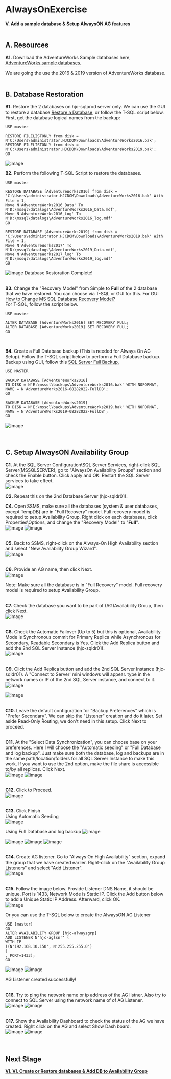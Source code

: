 # AlwaysOnExercise

**V. Add a sample database & Setup AlwaysON AG features**
<br/>
<br/>

**A. Resources**
------------------------------------------------------------------------------------------------------------------------------------
**A1.** Download the AdventureWorks Sample databases here, [AdventureWorks sample databases.](https://docs.microsoft.com/en-us/sql/samples/adventureworks-install-configure?view=sql-server-ver16&tabs=ssms)
 
We are going the use the 2016 & 2019 version of AdventureWorks database.  
<br/>

**B. Database Restoration**
------------------------------------------------------------------------------------------------------------------------------------
**B1.** Restore the 2 databases on hjc-sqlprod server only. We can use the GUI to restore a database [Restore a Database](https://www.quackit.com/sql_server/sql_server_2016/tutorial/restore_a_database_in_sql_server_2016.cfm), or follow the T-SQL script below.
<br/>
First, get the database logical names from the backup:
```T-SQL
USE master

RESTORE FILELISTONLY from disk = N'C:\Users\administrator.HJCDOM\Downloads\AdventureWorks2016.bak';
RESTORE FILELISTONLY from disk = N'C:\Users\administrator.HJCDOM\Downloads\AdventureWorks2019.bak';
GO
```
![image](https://user-images.githubusercontent.com/95063830/187068848-53eb8dfc-0dc2-45d4-b416-26e08a160470.png)

**B2.** Perform the following T-SQL Script to restore the databases.
```T-SQL
USE master

RESTORE DATABASE [AdventureWorks2016] from disk = 'C:\Users\administrator.HJCDOM\Downloads\AdventureWorks2016.bak' With File = 1,
Move N'AdventureWorks2016_Data' To N'D:\mssql\datalogs\AdventureWorks2016_Data.mdf',
Move N'AdventureWorks2016_Log' To N'D:\mssql\datalogs\AdventureWorks2016_log.mdf'
GO

RESTORE DATABASE [AdventureWorks2019] from disk = 'C:\Users\administrator.HJCDOM\Downloads\AdventureWorks2019.bak' With File = 1,
Move N'AdventureWorks2017' To N'D:\mssql\datalogs\AdventureWorks2019_Data.mdf',
Move N'AdventureWorks2017_log' To N'D:\mssql\datalogs\AdventureWorks2019_log.mdf'
GO
```
![image](https://user-images.githubusercontent.com/95063830/187068889-133a4528-7ce9-4eb2-a016-381c4415faa3.png)
Database Restoration Complete!
<br/>
<br/>

**B3.** Change the "Recovery Model" from Simple to **Full** of the 2 database that we have restored. You can choose via T-SQL or GUI for this. For GUI [How to Change MS SQL Database Recovery Model?](https://manage.accuwebhosting.com/knowledgebase/2425/How-to-Change-MS-SQL-Database-Recovery-Model.html)
<br/>
For T-SQL, follow the script below.
```T-SQL
USE master

ALTER DATABASE [AdventureWorks2016] SET RECOVERY FULL;
ALTER DATABASE [AdventureWorks2019] SET RECOVERY FULL;
GO
```
<br/>

**B4.** Create a Full Database backup (This is needed for Always On AG Setup). Follow the T-SQL script below to perform a Full Database backup. Backup using GUI, follow this [SQL Server Full Backup.](https://www.sqlservertutorial.net/sql-server-administration/sql-server-full-backup/)
```T-SQL
USE MASTER

BACKUP DATABASE [AdventureWorks2016]
TO DISK = N'E:\mssql\backups\AdventureWorks2016.bak' WITH NOFORMAT,
NAME = N'AdventureWorks2016-08282022-FullDB';
GO

BACKUP DATABASE [AdventureWorks2019]
TO DISK = N'E:\mssql\backups\AdventureWorks2019.bak' WITH NOFORMAT,
NAME = N'AdventureWorks2019-08282022-FullDB';
GO
```
![image](https://user-images.githubusercontent.com/95063830/187069344-55624048-6777-4e0f-8c9e-a660eaf1b26b.png)
<br/>
<br/>
<br/>


**C. Setup AlwaysON Availability Group**
------------------------------------------------------------------------------------------------------------------------------------
**C1.** At the SQL Server Configuration\SQL Server Services, right-click SQL Server(MSSQLSERVER), go to "AlwaysOn Availability Groups" section and check the Enable button. Click apply and OK. Restart the SQL Server services to take effect.
<br/>
![image](https://user-images.githubusercontent.com/95063830/172414076-b40dcf22-a0c4-4e59-87c9-6b53c68cd70f.png)
<br/>

**C2.** Repeat this on the 2nd Database Server (hjc-sqldr01).
<br/>

**C4.** Open SSMS, make sure all the databases (system & user databases, except TempDB) are in "Full Recovery" model. Full recovery model is required to setup Availability Group. Right click on each databases, click Properties\Options, and change the "Recovery Model" to "**Full**".
<br/>
![image](https://user-images.githubusercontent.com/95063830/187068039-e872f017-6181-4327-9015-601c0fb96c7f.png)
![image](https://user-images.githubusercontent.com/95063830/173293196-5514ce4e-6364-495b-8733-3bd556d3772d.png)
<br/>
<br/>

**C5.** Back to SSMS, right-click on the Always-On High Availability section and select "New Availability Group Wizard".
<br/>
![image](https://user-images.githubusercontent.com/95063830/173292528-ad5f23e9-0de6-4f36-9013-40cf19f06da9.png)
<br/>
<br/>

**C6.** Provide an AG name, then click Next.
<br/>
![image](https://user-images.githubusercontent.com/95063830/187069684-898e2dcc-9251-4d64-a082-b698239b12f2.png)

Note: Make sure all the database is in "Full Recovery" model. Full recovery model is required to setup Availability Group.
<br/>
<br/>

**C7.** Check the database you want to be part of (AG)Availability Group, then click Next.
<br/>
![image](https://user-images.githubusercontent.com/95063830/173294869-29d67baf-6ea3-44f1-8697-1b8397c411b9.png)
<br/>
<br/>

**C8.** Check the Automatic Failover (Up to 5) but this is optional, Availability Mode is Synchronous commit for Primary Replica while Asynchronous for Secondary, Readable Secondary is Yes. Click the Add Replica button and add the 2nd SQL Server Instance (hjc-sqldr01).
<br/>
![image](https://user-images.githubusercontent.com/95063830/173295620-92fce8c6-762d-4f4d-ab65-eb37e7cf4f06.png)
<br/>
<br/>

**C9.** Click the Add Replica button and add the 2nd SQL Server Instance (hjc-sqldr01). A "Connect to Server' mini windows will appear. type in the network names or IP of the 2nd SQL Server instance, and connect to it.
<br/>
![image](https://user-images.githubusercontent.com/95063830/173295832-bd6a5c1f-f88e-4654-9cb4-c21939a5f94b.png)

![image](https://user-images.githubusercontent.com/95063830/187128860-edaded1e-cd61-4cd8-8731-e0c867dffb4e.png)
<br/>
<br/>

**C10.** Leave the default configuration for "Backup Preferences" which is "Prefer Secondary". We can skip the "Listener" creation and do it later. Set aside Read-Only Routing, we don't need in this setup. Click Next to proceed.
<br/>
<br/>

**C11.** At the "Select Data Synchronization", you can choose base on your preferences. Here I will choose the "Automatic seeding" or "Full Database and log backup". Just make sure both the database, log and backups are in the same path/location/folders for all SQL Server Instance to make this work. If you want to use the 2nd option, make the file share is accessible to/by all replicas. Click Next.
<br/>
![image](https://user-images.githubusercontent.com/95063830/187070101-8d7ed679-360a-4e7c-be84-6eec50e5a0f5.png)
![image](https://user-images.githubusercontent.com/95063830/173297393-8fb39a17-a9a1-4cbc-9816-ce2214bb1f93.png)
<br/>
<br/>

**C12.** Click to Proceed. 
<br/>
![image](https://user-images.githubusercontent.com/95063830/187070307-d73f1176-cbc3-4920-9145-d8a15d2fd76f.png)
<br/>
<br/>

**C13.** Click Finish
<br/>
Using Automatic Seeding
<br/>
![image](https://user-images.githubusercontent.com/95063830/187128961-7e9bf7a3-a21f-4ad7-8a2c-dd6070574666.png)
<br/>

Using Full Database and log backup
![image](https://user-images.githubusercontent.com/95063830/187070330-41e40feb-2520-4702-b297-8b86ad3e305d.png)

![image](https://user-images.githubusercontent.com/95063830/187070399-db1ce453-1e6a-4d4a-8238-9ef06fb13ac4.png)
![image](https://user-images.githubusercontent.com/95063830/187129541-3b0e5da4-3c7a-4b3f-98c6-68ce8fc2757b.png)
![image](https://user-images.githubusercontent.com/95063830/173297853-62384730-3a20-47d8-aec3-33ba9923a9aa.png)
<br/>
<br/>

**C14.** Create AG listener. Go to "Always On High Availability" section, expand the group that we have created earlier. Right-click on the "Availability Group Listeners" and select "Add Listener".
<br/>
![image](https://user-images.githubusercontent.com/95063830/173298171-a6efc5ed-01c7-48fa-bda3-1be44f43e377.png)
<br/>
<br/>

**C15.** Follow the image below. Provide Listener DNS Name, it should be unique. Port is 1433, Network Mode is Static IP. Click the Add button below to add a Unique Static IP Address. Afterward, click OK.
<br/>
![image](https://user-images.githubusercontent.com/95063830/173298957-187a02b3-2e78-4bc6-8f04-29e28f2c00d2.png)

Or you can use the T-SQL below to create the AlwaysON AG Listener
```T-SQL
USE [master]
GO
ALTER AVAILABILITY GROUP [hjc-alwaysgrp]
ADD LISTENER N'hjc-aglsnr' (
WITH IP
((N'192.168.10.150', N'255.255.255.0')
)
, PORT=1433);
GO
```
![image](https://user-images.githubusercontent.com/95063830/187129788-8a51dd59-bd98-4837-adab-4ac5bba48ec1.png)
![image](https://user-images.githubusercontent.com/95063830/187126753-90c0695a-10ef-449a-8ad1-5836300258d6.png)

AG Listener created successfully!
<br/>
<br/>

**C16.** Try to ping the network name or ip address of the AG listner. Also try to connect to SQL Server using the network name of of AG Listener.
<br/>
![image](https://user-images.githubusercontent.com/95063830/173309765-00b545ef-497f-4821-acba-385fee7ef515.png)
![image](https://user-images.githubusercontent.com/95063830/173309926-61162cea-8860-45d0-bf83-c32dd1bfa670.png)
<br/>
<br/>

**C17.** Show the Availability Dashboard to check the status of the AG we have created. Right click on the AG and select Show Dash board.
<br/>
![image](https://user-images.githubusercontent.com/95063830/187127053-aab29c4a-9be1-48e7-9a21-9e6ae8e75833.png)
![image](https://user-images.githubusercontent.com/95063830/187127025-2b85a0dc-495c-4f65-b5eb-ff2347fdb8e4.png)
<br/>
<br/>
<br/>

**Next Stage**
------------------------------------------------------------------------------------------------------------------------------------
[**VI. VI. Create or Restore databases & Add DB to Availability Group**](https://github.com/fortehub/AlwaysOnExercise/blob/a1dc1e53ee1fc6841f8e2b361920cbffa0a6ac14/VI.%20Create%20or%20Restore%20databases,%20Add%20DB%20to%20Availability%20Group,%20&%20Failover%20Availability%20Group.md)









